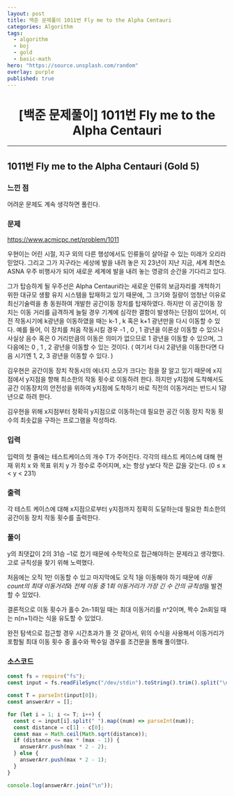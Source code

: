 ```yaml
---
layout: post
title: 백준 문제풀이 1011번 Fly me to the Alpha Centauri
categories: Algorithm
tags:
  - algorithm
  - boj
  - gold
  - basic-math
hero: "https://source.unsplash.com/random"
overlay: purple
published: true
---
```


# <center>[백준 문제풀이] 1011번 Fly me to the Alpha Centauri</center>

---

## 1011번 Fly me to the Alpha Centauri (Gold 5)

### 느낀 점

어려운 문제도 계속 생각하면 풀린다.

### 문제

https://www.acmicpc.net/problem/1011

우현이는 어린 시절, 지구 외의 다른 행성에서도 인류들이 살아갈 수 있는 미래가 오리라 믿었다. 그리고 그가 지구라는 세상에 발을 내려 놓은 지 23년이 지난 지금, 세계 최연소 ASNA 우주 비행사가 되어 새로운 세계에 발을 내려 놓는 영광의 순간을 기다리고 있다.

그가 탑승하게 될 우주선은 Alpha Centauri라는 새로운 인류의 보금자리를 개척하기 위한 대규모 생활 유지 시스템을 탑재하고 있기 때문에, 그 크기와 질량이 엄청난 이유로 최신기술력을 총 동원하여 개발한 공간이동 장치를 탑재하였다. 하지만 이 공간이동 장치는 이동 거리를 급격하게 늘릴 경우 기계에 심각한 결함이 발생하는 단점이 있어서, 이전 작동시기에 k광년을 이동하였을 때는 k-1 , k 혹은 k+1 광년만을 다시 이동할 수 있다. 예를 들어, 이 장치를 처음 작동시킬 경우 -1 , 0 , 1 광년을 이론상 이동할 수 있으나 사실상 음수 혹은 0 거리만큼의 이동은 의미가 없으므로 1 광년을 이동할 수 있으며, 그 다음에는 0 , 1 , 2 광년을 이동할 수 있는 것이다. ( 여기서 다시 2광년을 이동한다면 다음 시기엔 1, 2, 3 광년을 이동할 수 있다. )

김우현은 공간이동 장치 작동시의 에너지 소모가 크다는 점을 잘 알고 있기 때문에 x지점에서 y지점을 향해 최소한의 작동 횟수로 이동하려 한다. 하지만 y지점에 도착해서도 공간 이동장치의 안전성을 위하여 y지점에 도착하기 바로 직전의 이동거리는 반드시 1광년으로 하려 한다.

김우현을 위해 x지점부터 정확히 y지점으로 이동하는데 필요한 공간 이동 장치 작동 횟수의 최솟값을 구하는 프로그램을 작성하라.

### 입력

입력의 첫 줄에는 테스트케이스의 개수 T가 주어진다. 각각의 테스트 케이스에 대해 현재 위치 x 와 목표 위치 y 가 정수로 주어지며, x는 항상 y보다 작은 값을 갖는다. (0 ≤ x < y < 231)

### 출력

각 테스트 케이스에 대해 x지점으로부터 y지점까지 정확히 도달하는데 필요한 최소한의 공간이동 장치 작동 횟수를 출력한다.

### 풀이

y의 최댓값이 2의 31승 –1로 컸기 때문에 수학적으로 접근해야하는 문제라고 생각했다. 고로 규칙성을 찾기 위해 노력했다.

처음에는 오직 1만 이동할 수 있고 마지막에도 오직 1을 이동해야 하기 때문에 *이동 count의 최대 이동거리*와 *전체 이동 중 1회 이동거리가 가장 긴 수 간의 규칙성*을 발견할 수 있었다.

결론적으로 이동 횟수가 홀수 2n-1회일 때는 최대 이동거리를 n^2이며, 짝수 2n회일 때는 n(n+1)라는 식을 유도할 수 있었다.

완전 탐색으로 접근할 경우 시간초과가 뜰 것 같아서, 위의 수식을 사용해서 이동거리가 포함될 최대 이동 횟수 중 홀수와 짝수일 경우를 조건문을 통해 풀이했다.

### 소스코드

```js
const fs = require("fs");
const input = fs.readFileSync("/dev/stdin").toString().trim().split("\n");

const T = parseInt(input[0]);
const answerArr = [];

for (let i = 1; i <= T; i++) {
  const c = input[i].split(" ").map((num) => parseInt(num));
  const distance = c[1] - c[0];
  const max = Math.ceil(Math.sqrt(distance));
  if (distance <= max * (max - 1)) {
    answerArr.push(max * 2 - 2);
  } else {
    answerArr.push(max * 2 - 1);
  }
}

console.log(answerArr.join("\n"));
```
